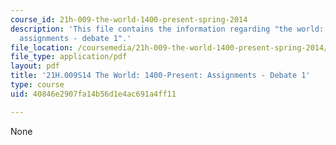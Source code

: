 ```yaml
---
course_id: 21h-009-the-world-1400-present-spring-2014
description: 'This file contains the information regarding "the world: 1400-present:
  assignments - debate 1".'
file_location: /coursemedia/21h-009-the-world-1400-present-spring-2014/40846e2907fa14b56d1e4ac691a4ff11_MIT21H_009S14_Debate1.pdf
file_type: application/pdf
layout: pdf
title: '21H.009S14 The World: 1400-Present: Assignments - Debate 1'
type: course
uid: 40846e2907fa14b56d1e4ac691a4ff11

---
```

None